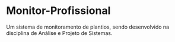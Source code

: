 # Monitor-Profissional
Um sistema de monitoramento de plantios, sendo desenvolvido na disciplina de Análise e Projeto de Sistemas.
